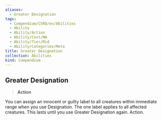 ```yaml
---
aliases:
  - Greater Designation
tags:
  - Compendium/CSRD/en/Abilities
  - Ability
  - Ability/Action
  - Ability/Cost/NA
  - Ability/Tier/Mid
  - Ability/Categories/Meta
title: Greater Designation
collection: Abilities
kind: Compendium
---
```

## Greater Designation  
>**Action**
  
You can assign an innocent or guilty label to all creatures within immediate range when you use Designation. The one label applies to all affected creatures. This lasts until you use Greater Designation again. Action.